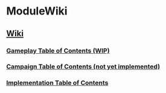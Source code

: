 # ModuleWiki

## [Wiki](https://github.com/DrJDen31/ModuleWiki/wiki)

### [Gameplay Table of Contents (WIP)](https://github.com/DrJDen31/ModuleWiki/wiki/1.0-Gameplay-Table-of-Contents)

### [Campaign Table of Contents (not yet implemented)](https://github.com/DrJDen31/ModuleWiki/wiki/2.0-Campaign-Table-of-Contents)

### [Implementation Table of Contents](https://github.com/DrJDen31/ModuleWiki/wiki/3.0-Implementation-Table-of-Contents)
